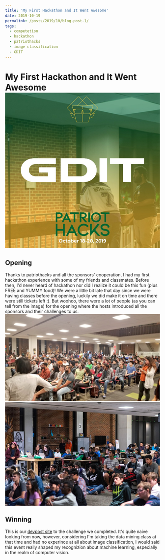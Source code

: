 ```yaml
---
title: 'My First Hackathon and It Went Awesome'
date: 2019-10-19
permalink: /posts/2019/10/blog-post-1/
tags:
  - competetion
  - hackathon
  - patriothacks
  - image classification
  - GDIT
---
```


My First Hackathon and It Went Awesome
<img src='/images/hackathon-gdit.jpeg'>
======

Opening
------

Thanks to patriothacks and all the sponsors' cooperation, I had my first hackathon experience with some of my friends and classmates. Before then, I'd never heard of hackathon nor did I realize it could be this fun (plus FREE and YUMMY food)! We were a little bit late that day since we were having classes before the opening, luckily we did make it on time and there were still tickets left :). But woohoo, there were a lot of people (as you can tell from the image) for the opening where the hosts introduced all the sponsors and their challenges to us. 
<img src='/images/Opening speech.jpeg'>
<img src='/images/hackathon-1.jpeg'>

Winning
------
This is our [devpost site](https://devpost.com/software/predictive-image-classification#updates) to the challenge we completed. It's quite naive looking from now, however, considering I'm taking the data mining class at that time and had no experince at all about image classification, I would said this event really shaped my recognizion about machine learning, especially in the realm of computer vision.
